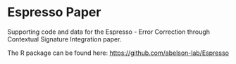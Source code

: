 # Espresso Paper
Supporting code and data for the Espresso - Error Correction through Contextual Signature Integration paper. 

The R package can be found here: https://github.com/abelson-lab/Espresso
